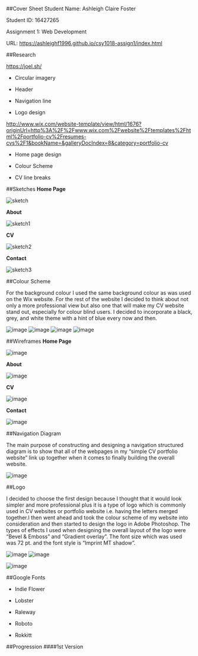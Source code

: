 ##Cover Sheet
Student Name: Ashleigh Claire Foster

Student ID: 16427265

Assignment 1: Web Development

URL: https://ashleighf1996.github.io/csy1018-assign1/index.html

##Research

https://joel.sh/ 

* Circular imagery

* Header

* Navigation line

* Logo design

http://www.wix.com/website-template/view/html/1676?originUrl=http%3A%2F%2Fwww.wix.com%2Fwebsite%2Ftemplates%2Fhtml%2Fportfolio-cv%2Fresumes-cvs%2F1&bookName=&galleryDocIndex=8&category=portfolio-cv

* Home page design

* Colour Scheme

* CV line breaks

##Sketches
**Home Page**

![sketch](https://cloud.githubusercontent.com/assets/22633852/21942587/98f294da-d9c5-11e6-8488-d3525cc21d1f.jpg)

**About**

![sketch1](https://cloud.githubusercontent.com/assets/22633852/21942722/11dceb70-d9c6-11e6-9bd3-dc1b65c1c60c.jpg)

**CV**

![sketch2](https://cloud.githubusercontent.com/assets/22633852/21942815/6769da4e-d9c6-11e6-8342-409575a1c30d.jpg)

**Contact**

![sketch3](https://cloud.githubusercontent.com/assets/22633852/21942846/8e474d2c-d9c6-11e6-9bc2-28abd69c87bc.jpg)

##Colour Scheme

For the background colour I used the same background colour as was used on the Wix website. For the rest of the website I decided to think about not only a more professional view but also one that will make my CV website stand out, especially for colour blind users. I decided to incorporate a black, grey, and white theme with a hint of blue every now and then. 

![image](https://cloud.githubusercontent.com/assets/22633852/21942946/059aaefa-d9c7-11e6-9c11-f82c5c445447.png)
![image](https://cloud.githubusercontent.com/assets/22633852/21942959/146a4c56-d9c7-11e6-8881-cb74e335bfbd.png)
![image](https://cloud.githubusercontent.com/assets/22633852/21942975/1ec50ce0-d9c7-11e6-83c2-8f76d14198c9.png)
![image](https://cloud.githubusercontent.com/assets/22633852/21942982/27c8ec8a-d9c7-11e6-92b5-defddea2089d.png)

##Wireframes
**Home Page**

![image](https://cloud.githubusercontent.com/assets/22633852/21943043/6de87550-d9c7-11e6-93d2-7c858557ab48.png)

**About**

![image](https://cloud.githubusercontent.com/assets/22633852/21943061/8fde0242-d9c7-11e6-86a2-9315281d0f02.png)

**CV**

![image](https://cloud.githubusercontent.com/assets/22633852/21943075/9cbfab28-d9c7-11e6-8afb-2779c0b0c40c.png)

**Contact**

![image](https://cloud.githubusercontent.com/assets/22633852/21943186/fa089434-d9c7-11e6-8cdc-1fad2128985e.png)

##Navigation Diagram

The main purpose of constructing and designing a navigation structured diagram is to show that all of the webpages in my “simple CV portfolio website” link up together when it comes to finally building the overall website. 

![image](https://cloud.githubusercontent.com/assets/22633852/21943272/6ba61cec-d9c8-11e6-8dec-5b83d8c3ac74.png)

##Logo

I decided to choose the first design because I thought that it would look simpler and more professional plus it is a type of logo which is commonly used in CV websites or portfolio website i.e. having the letters merged together.I then went ahead and took the colour scheme of my website into consideration and then started to design the logo in Adobe Photoshop. The types of effects I used when designing the overall layout of the logo were “Bevel & Emboss” and “Gradient overlay”. The font size which was used was 72 pt. and the font style is “Imprint MT shadow”.

![image](https://cloud.githubusercontent.com/assets/22633852/21943398/fdfc3c0c-d9c8-11e6-80dc-f2ad4f362646.png)
![image](https://cloud.githubusercontent.com/assets/22633852/21943458/3850f35c-d9c9-11e6-9c8e-6862e05da771.png)

![image](https://cloud.githubusercontent.com/assets/22633852/21943483/524ee52a-d9c9-11e6-814a-570bdcc963a3.png)

##Google Fonts

* Indie Flower

* Lobster

* Raleway

* Roboto

* Rokkitt

##Progression
####1st Version
